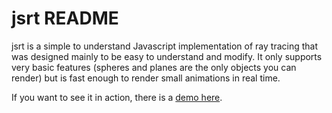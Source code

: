 jsrt README
===

jsrt is a simple to understand Javascript implementation of ray tracing that
was designed mainly to be easy to understand and modify. It only supports
very basic features (spheres and planes are the only objects you can render)
but is fast enough to render small animations in real time.

If you want to see it in action, there is a [demo here](http://antirez.com/misc/rt.html).

